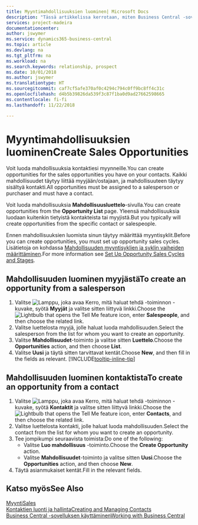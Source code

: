 ```yaml
---
title: Myyntimahdollisuuksien luominen| Microsoft Docs
description: "Tässä artikkelissa kerrotaan, miten Business Central -sovelluksessa luodaan mahdollisuuksia myyjästä tai kontaktista."
services: project-madeira
documentationcenter: 
author: jswymer
ms.service: dynamics365-business-central
ms.topic: article
ms.devlang: na
ms.tgt_pltfrm: na
ms.workload: na
ms.search.keywords: relationship, prospect
ms.date: 10/01/2018
ms.author: jswymer
ms.translationtype: HT
ms.sourcegitcommit: caf7cf5afe370af0c4294c794c0ff9bc8ff4c31c
ms.openlocfilehash: d4b5b39826da539f3c87f1ba0d9ad27662598665
ms.contentlocale: fi-fi
ms.lasthandoff: 11/22/2018

---
```

# <a name="create-sales-opportunities"></a><span data-ttu-id="5daef-103">Myyntimahdollisuuksien luominen</span><span class="sxs-lookup"><span data-stu-id="5daef-103">Create Sales Opportunities</span></span>
<span data-ttu-id="5daef-104">Voit luoda mahdollisuuksia kontaktiesi myynneille.</span><span class="sxs-lookup"><span data-stu-id="5daef-104">You can create opportunities for the sales opportunities you have on your contacts.</span></span> <span data-ttu-id="5daef-105">Kaikki mahdollisuudet täytyy liittää myyjään/ostajaan, ja mahdollisuuteen täytyy sisältyä kontakti.</span><span class="sxs-lookup"><span data-stu-id="5daef-105">All opportunities must be assigned to a salesperson or purchaser and must have a contact.</span></span>

<span data-ttu-id="5daef-106">Voit luoda mahdollisuuksia **Mahdollisuusluettelo**-sivulla.</span><span class="sxs-lookup"><span data-stu-id="5daef-106">You can create opportunities from the **Opportunity List** page.</span></span> <span data-ttu-id="5daef-107">Yleensä mahdollisuuksia luodaan kuitenkin tietyistä kontakteista tai myyjistä.</span><span class="sxs-lookup"><span data-stu-id="5daef-107">But you typically will create opportunities from the specific contact or salespeople.</span></span>

<span data-ttu-id="5daef-108">Ennen mahdollisuuksien luomista sinun täytyy määrittää myyntisyklit.</span><span class="sxs-lookup"><span data-stu-id="5daef-108">Before you can create opportunities, you must set up opportunity sales cycles.</span></span> <span data-ttu-id="5daef-109">Lisätietoja on kohdassa [Mahdollisuuden myyntisyklien ja syklin vaiheiden määrittäminen](marketing-how-setup-opportunity-sales-cycles-stages.md).</span><span class="sxs-lookup"><span data-stu-id="5daef-109">For more information see [Set Up Opportunity Sales Cycles and Stages](marketing-how-setup-opportunity-sales-cycles-stages.md).</span></span>

## <a name="to-create-an-opportunity-from-a-salesperson"></a><span data-ttu-id="5daef-110">Mahdollisuuden luominen myyjästä</span><span class="sxs-lookup"><span data-stu-id="5daef-110">To create an opportunity from a salesperson</span></span>
1. <span data-ttu-id="5daef-111">Valitse ![Lamppu, joka avaa Kerro, mitä haluat tehdä -toiminnon](media/ui-search/search_small.png "Kerro, mitä haluat tehdä") -kuvake, syötä **Myyjät** ja valitse sitten liittyvä linkki.</span><span class="sxs-lookup"><span data-stu-id="5daef-111">Choose the ![Lightbulb that opens the Tell Me feature](media/ui-search/search_small.png "Tell me what you want to do") icon, enter **Salespeople**, and then choose the related link.</span></span>
2. <span data-ttu-id="5daef-112">Valitse luettelosta myyjä, jolle haluat luoda mahdollisuuden.</span><span class="sxs-lookup"><span data-stu-id="5daef-112">Select the salesperson from the list for whom you want to create an opportunity.</span></span>
3. <span data-ttu-id="5daef-113">Valitse **Mahdollisuudet**-toiminto ja valitse sitten **Luettelo**.</span><span class="sxs-lookup"><span data-stu-id="5daef-113">Choose the **Opportunities** action, and then choose **List**.</span></span>
4. <span data-ttu-id="5daef-114">Valitse **Uusi** ja täytä sitten tarvittavat kentät.</span><span class="sxs-lookup"><span data-stu-id="5daef-114">Choose **New**, and then fill in the fields as relevant.</span></span> [!INCLUDE[tooltip-inline-tip](includes/tooltip-inline-tip_md.md)]  



## <a name="to-create-an-opportunity-from-a-contact"></a><span data-ttu-id="5daef-115">Mahdollisuuden luominen kontaktista</span><span class="sxs-lookup"><span data-stu-id="5daef-115">To create an opportunity from a contact</span></span>
1. <span data-ttu-id="5daef-116">Valitse ![Lamppu, joka avaa Kerro, mitä haluat tehdä -toiminnon](media/ui-search/search_small.png "Kerro, mitä haluat tehdä") -kuvake, syötä **Kontaktit** ja valitse sitten liittyvä linkki.</span><span class="sxs-lookup"><span data-stu-id="5daef-116">Choose the ![Lightbulb that opens the Tell Me feature](media/ui-search/search_small.png "Tell me what you want to do") icon, enter **Contacts**, and then choose the related link.</span></span>
2. <span data-ttu-id="5daef-117">Valitse luettelosta kontakti, jolle haluat luoda mahdollisuuden.</span><span class="sxs-lookup"><span data-stu-id="5daef-117">Select the contact from the list for whom you want to create an opportunity.</span></span>
3. <span data-ttu-id="5daef-118">Tee jompikumpi seuraavista toimista:</span><span class="sxs-lookup"><span data-stu-id="5daef-118">Do one of the following:</span></span>
   * <span data-ttu-id="5daef-119">Valitse **Luo mahdollisuus** -toiminto.</span><span class="sxs-lookup"><span data-stu-id="5daef-119">Choose the **Create Opportunity** action.</span></span>
   * <span data-ttu-id="5daef-120">Valitse **Mahdollisuudet**-toiminto ja valitse sitten **Uusi**.</span><span class="sxs-lookup"><span data-stu-id="5daef-120">Choose the  **Opportunities** action, and then choose **New**.</span></span>
4. <span data-ttu-id="5daef-121">Täytä asianmukaiset kentät.</span><span class="sxs-lookup"><span data-stu-id="5daef-121">Fill in the relevant fields.</span></span>

## <a name="see-also"></a><span data-ttu-id="5daef-122">Katso myös</span><span class="sxs-lookup"><span data-stu-id="5daef-122">See Also</span></span>
[<span data-ttu-id="5daef-123">Myynti</span><span class="sxs-lookup"><span data-stu-id="5daef-123">Sales</span></span>](sales-manage-sales.md)  
[<span data-ttu-id="5daef-124">Kontaktien luonti ja hallinta</span><span class="sxs-lookup"><span data-stu-id="5daef-124">Creating and Managing Contacts</span></span>](marketing-contacts.md)  
[<span data-ttu-id="5daef-125">Business Central -sovelluksen käyttäminen</span><span class="sxs-lookup"><span data-stu-id="5daef-125">Working with Business Central</span></span>](ui-work-product.md)

